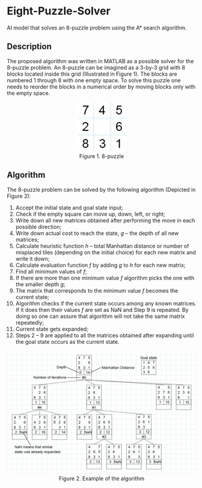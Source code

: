 # Eight-Puzzle-Solver
AI model that solves an 8-puzzle problem using the A* search algorithm.

## Description

The proposed algorithm was written in MATLAB as a possible solver for the 8-puzzle problem.
An 8-puzzle can be imagined as a 3-by-3 grid with 8 blocks located inside this grid (Illustrated in Figure 1). The blocks are numbered 1 through 8 with one empty space. To solve this puzzle one needs to reorder the blocks in a numerical order by moving blocks only with the empty space.

<p align="center"> <img src="8-puzzle.jpg" /> <br /> Figure 1. 8-puzzle </p>

## Algorithm

The 8-puzzle problem can be solved by the following algorithm (Depicted in Figure 2):
1. Accept the initial state and goal state input;
2. Check if the empty square can move up, down, left, or right;
3. Write down all new matrices obtained after performing the move in each possible direction;
4. Write down actual cost to reach the state, _g_ – the depth of all new matrices;
5. Calculate heuristic function _h_ – total Manhattan distance or number of misplaced tiles (depending on the initial choice) for each new matrix and write it down;
6. Calculate evaluation function _f_ by adding _g_ to _h_ for each new matrix;
7. Find all minimum values of _f_;
8. If there are more than one minimum value _f_ algorithm picks the one with the smaller depth _g_;
9. The matrix that corresponds to the minimum value _f_ becomes the current state;
10. Algorithm checks if the current state occurs among any known matrices. If it does then their values _f_ are set as NaN and Step 9 is repeated. By doing so one can assure that algorithm will not take the same matrix repeatedly;
11. Current state gets expanded;
12. Steps 2 – 9 are applied to all the matrices obtained after expanding until the goal state occurs as the current state.

<p align="center"> <img src="algorithm.jpg" alt="drawing" width="600"/> <br /> Figure 2. Example of the algorithm </p>

